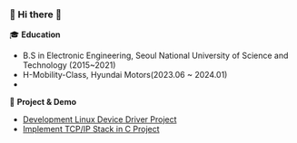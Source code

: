 ### 👋 Hi there 👋


<!--
**RiHyeonKIM/RiHyeonKIM** is a ✨ _special_ ✨ repository because its `README.md` (this file) appears on your GitHub profile.

Here are some ideas to get you started:

- 🔭 I’m currently working on ...
- 🌱 I’m currently learning ...
- 👯 I’m looking to collaborate on ...
- 🤔 I’m looking for help with ...
- 💬 Ask me about ...
- 📫 How to reach me: gymoon10@naver.com
- 😄 Pronouns: ...
- ⚡ Fun fact: ...
-->

🎓 **Education** 
   
 - B.S in Electronic Engineering, Seoul National University of Science and Technology (2015~2021)
 - H-Mobility-Class, Hyundai Motors(2023.06 ~ 2024.01)
 - 


🌱 **Project & Demo** 
 - [Development Linux Device Driver Project](https://github.com/dlgus8648/Linux_device_driver)
 - [Implement TCP/IP Stack in C Project](https://github.com/dlgus8648/TCP-IP_stack_practice)






